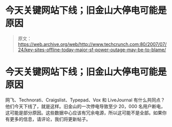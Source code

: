 # 今天关键网站下线；旧金山大停电可能是原因 

> 原文：<https://web.archive.org/web/http://www.techcrunch.com:80/2007/07/24/key-sites-offline-today-major-sf-power-outage-may-be-to-blame/>

# 今天关键网站下线；旧金山大停电可能是原因

网飞、Technorati、Craigslist、Typepad、Vox 和 LiveJournal 有什么共同点？他们今天下线了，就是这样。旧金山的一次停电导致至少 20，000 名用户断电，这可能是部分原因。这些数据中心应该有冗余电源，所以这可能不是全部。如果你有更多的信息，请评论，我们将更新帖子。